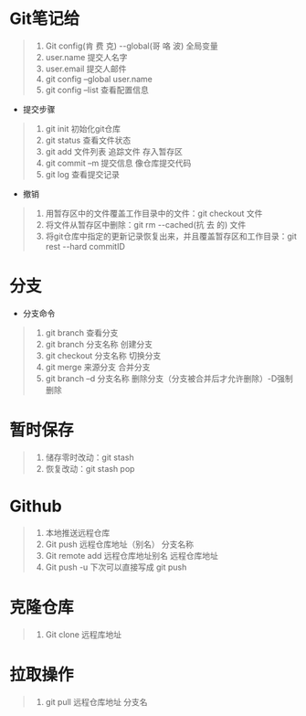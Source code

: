 # Git笔记给
>1. Git config(肯 费 克)  --global(哥 咯 波) 全局变量 
>2. user.name 提交人名字
>3. user.email  提交人邮件
>4. git config –global user.name 
>5. git config –list 查看配置信息
* 提交步骤
>1.	git init 初始化git仓库
>2.	git status 查看文件状态
>3.	git add 文件列表 追踪文件 存入暂存区
>4.	git commit –m 提交信息  像仓库提交代码
>5.	git log 查看提交记录
* 撤销
>1. 用暂存区中的文件覆盖工作目录中的文件：git checkout 文件
>2. 将文件从暂存区中删除：git rm  --cached(抗 去 的) 文件
>3. 将git仓库中指定的更新记录恢复出来，并且覆盖暂存区和工作目录：git rest --hard commitID 
# 分支
* 分支命令
>1.	git branch 查看分支
>2.	git branch 分支名称 创建分支
>3.	git checkout 分支名称 切换分支
>4.	git merge 来源分支 合并分支
>5.	git branch –d 分支名称  删除分支（分支被合并后才允许删除）-D强制删除
# 暂时保存
>1.	储存零时改动：git stash
>2.	恢复改动：git stash pop
# Github
>1.	本地推送远程仓库
>2.	Git push 远程仓库地址（别名） 分支名称
>3.	Git remote add  远程仓库地址别名 远程仓库地址
>4.	Git push  -u 下次可以直接写成 git push
# 克隆仓库
>1.	Git  clone 远程库地址
# 拉取操作
>1. git pull 远程仓库地址 分支名
